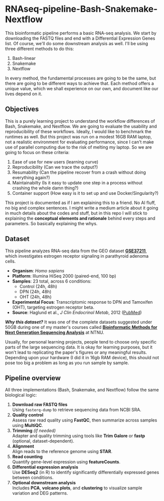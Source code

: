 # RNAseq-pipeline-Bash-Snakemake-Nextflow

This bioinformatic pipeline performs a basic RNA-seq analysis. We start by downloading the FASTQ files and end with a Differential Expression Genes list. Of course, we'll do some downstream analysis as well. I'll be using three different methods to do this:
1. Bash-linear
2. Snakemake
3. Nextflow

In every method, the fundamental processes are going to be the same, but there are going to be different ways to achieve that. Each method offers a unique value, which we shall experience on our own, and document like our lives depend on it.

## Objectives
This is a purely learning project to understand the workflow differences of Bash, Snakemake, and Nextflow. We are going to evaluate the usability and reproducibility of these workflows. Ideally, I would like to benchmark the runtimes as well. But this project was run on a modest 16GB RAM laptop, not a realistic environment for evaluating performance, since I can't make use of parallel computing due to the risk of melting my laptop. So we are going to focus on these criteria:
1. Ease of use for new users (learning curve)
2. Reproducibility (Can we trace the output?)
3. Resumability (Can the pipeline recover from a crash without doing everything again?)
4. Maintainabilty (Is it easy to update one step in a process without crashing the whole damn thing?)
5. Container support (How easy is it to set up and use Docker/Singularity?)
   
This project is documented as if I am explaining this to a friend. No AI fluff, no big  and complex sentences.
I might write a medium article about it going in much details about the codes and stuff, but in this repo I will stick to explaining the **conceptual elements and rationale** behind every steps and parameters. So basically explaining the whys.

## Dataset
This pipeline analyzes RNA-seq data from the GEO dataset **[GSE37211](https://www.ncbi.nlm.nih.gov/geo/query/acc.cgi?acc=GSE37211)**, which investigates estrogen receptor signaling in parathyroid adenoma cells.

- **Organism**: *Homo sapiens*
- **Platform**: Illumina HiSeq 2000 (paired-end, 100 bp)
- **Samples**: 23 total, across 6 conditions:
  - Control (24h, 48h)
  - DPN (24h, 48h)
  - OHT (24h, 48h)
- **Experimental Focus**: Transcriptomic response to DPN and Tamoxifen (OHT), targeting estrogen receptor beta.
- **Source**: Haglund et al., *J Clin Endocrinol Metab*, 2012 ([PubMed](https://pubmed.ncbi.nlm.nih.gov/23024189/))



***Why this dataset?*** It was one of the complete datasets suggested under 50GB during one of my master's courses called **[Bioinformatic Methods for Next Generation Sequencing Analysis](https://www.ntnu.edu/studies/courses/MOL8008#tab=omEmnet)** at NTNU.

Usually, for personal learning projects, people tend to choose only specific parts of the large sequencing data. It is okay for learning purposes, but it won't lead to replicating the paper's figures or any meaningful results. Depending upon your hardware (I did it in 16gb RAM device), this should not pose too big a problem as long as you run sample by sample.

## Pipeline overview
All three implementations (Bash, Snakemake, and Nextflow) follow the same biological logic:

1. **Download raw FASTQ files**  
   Using `fasterq-dump` to retrieve sequencing data from NCBI SRA.
2. **Quality control**  
   Assess raw read quality using **FastQC**, then summarize across samples using **MultiQC**.
3. **Trimming** *(if needed)*  
   Adapter and quality trimming using tools like **Trim Galore** or **fastp** (optional, dataset-dependent).
4. **Alignment**  
   Align reads to the reference genome using **STAR**.
5. **Read counting**  
   Quantify gene-level expression using **featureCounts**.
6. **Differential expression analysis**  
   Use **DESeq2** (in R) to identify significantly differentially expressed genes between conditions.
7. **Optional downstream analysis**  
   Includes **PCA**, **volcano plots**, and **clustering** to visualize sample variation and DEG patterns.


